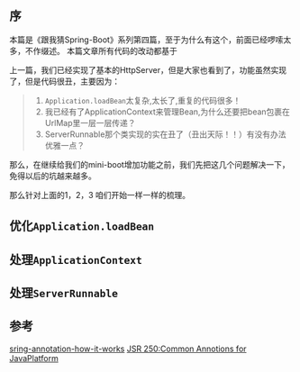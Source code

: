
## 序
本篇是《跟我猜Spring-Boot》系列第四篇，至于为什么有这个，前面已经啰嗦太多，不作缀述。
本篇文章所有代码的改动都基于

上一篇，我们已经实现了基本的HttpServer，但是大家也看到了，功能虽然实现了，但是代码很丑，主要因为：

> 1. `Application.loadBean`太复杂,太长了,重复的代码很多！
> 2. 我已经有了ApplicationContext来管理Bean,为什么还要把bean包裹在UrlMap里一层一层传递？
> 3. ServerRunnable那个类实现的实在丑了（丑出天际！！）有没有办法优雅一点？
>
那么，在继续给我们的mini-boot增加功能之前，我们先把这几个问题解决一下，免得以后的坑越来越多。

那么针对上面的1，2，3 咱们开始一样一样的梳理。

## 优化`Application.loadBean`

## 处理`ApplicationContext`

## 处理`ServerRunnable`









## 参考
[sring-annotation-how-it-works](https://dzone.com/articles/spring-annotation-processing-how-it-works)
[JSR 250:Common Annotions for JavaPlatform](https://jcp.org/en/jsr/detail?id=250)